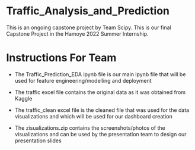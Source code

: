 # Traffic_Analysis_and_Prediction

This is an ongoing capstone project by Team Scipy. This is our final Capstone Project in the Hamoye 2022 Summer Internship.

# Instructions For Team

 - The Traffic_Prediction_EDA ipynb file is our main ipynb file that will be used for feature engineering/modelling and deployment
 
 - The traffic excel file contains the original data as it was obtained from Kaggle
 
 - The traffic_clean excel file is the cleaned file that was used for the data visualizations and which will be used for our dashboard creation
 
 - The zisualizations.zip contains the screenshots/photos of the visualizations and can be used by the presentation team to design our presentation slides
